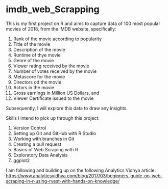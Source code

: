 # imdb_web_Scrapping
This is my first project on R  and aims to capture data of 100 most popular movies of 2018, from the IMDB website, specifically:
1. Rank of the movie according to popularity
2. Title of the movie
3. Description of the movie
4. Runtime of thye movie
5. Genre of the movie
6. Viewer rating received by the movie
7. Number of votes received by the movie
8. Metascore for the movie
9. Directors od the movie
10. Actors in the movie
11. Gross earnings in Million US Dollars, and
12. Viewer Certificate issued to the movie

Subsequently, I will explore this data to draw any insights.

Skills I intend to pick up through this project:
1. Version Control
2. Setting up Git and GitHub with R Studio
3. Working with branches in Git
4. Creating a pull request
5. Basics of Web Scraping with R
6. Exploratory Data Analysis
7. ggplot2

I am following and building up on the following Analytics Vidhya article:
https://www.analyticsvidhya.com/blog/2017/03/beginners-guide-on-web-scraping-in-r-using-rvest-with-hands-on-knowledge/